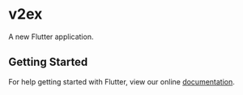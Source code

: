 # v2ex

A new Flutter application.

## Getting Started

For help getting started with Flutter, view our online
[documentation](https://flutter.io/).

